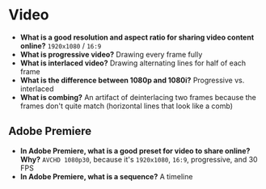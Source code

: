 # Video

- **What is a good resolution and aspect ratio for sharing video content online?** `1920x1080` / `16:9`
- **What is progressive video?** Drawing every frame fully
- **What is interlaced video?** Drawing alternating lines for half of each frame
- **What is the difference between 1080p and 1080i?** Progressive vs. interlaced
- **What is combing?** An artifact of deinterlacing two frames because the frames don't quite match (horizontal lines that look like a comb)

## Adobe Premiere

- **In Adobe Premiere, what is a good preset for video to share online? Why?** `AVCHD 1080p30`, because it's `1920x1080`, `16:9`, progressive, and 30 FPS
- **In Adobe Premiere, what is a sequence?** A timeline
